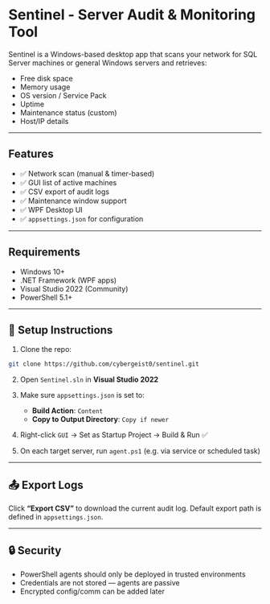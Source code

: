  # Sentinel - Server Audit & Monitoring Tool

 Sentinel is a Windows-based desktop app that scans your network for SQL Server machines or general Windows servers and retrieves:

 - Free disk space  
 - Memory usage  
 - OS version / Service Pack  
 - Uptime  
 - Maintenance status (custom)  
 - Host/IP details  

 ---

 ## Features

 - ✅ Network scan (manual & timer-based)
 - ✅ GUI list of active machines
 - ✅ CSV export of audit logs
 - ✅ Maintenance window support
 - ✅ WPF Desktop UI
 - ✅ `appsettings.json` for configuration

 ---

 ## Requirements

 - Windows 10+  
 - .NET Framework (WPF apps)  
 - Visual Studio 2022 (Community)  
 - PowerShell 5.1+  

 ---

 ## 🔧 Setup Instructions

 1. Clone the repo:

 ```bash
 git clone https://github.com/cybergeist0/sentinel.git
 ```

 2. Open `Sentinel.sln` in **Visual Studio 2022**

 3. Make sure `appsettings.json` is set to:
    - **Build Action**: `Content`
    - **Copy to Output Directory**: `Copy if newer`

 4. Right-click `GUI` → Set as Startup Project → Build & Run ✅

 5. On each target server, run `agent.ps1` (e.g. via service or scheduled task)

 ---

 ## 📤 Export Logs

 Click **“Export CSV”** to download the current audit log. Default export path is defined in `appsettings.json`.

 ---

 ## 🔒 Security

 - PowerShell agents should only be deployed in trusted environments  
 - Credentials are not stored — agents are passive  
 - Encrypted config/comm can be added later  


